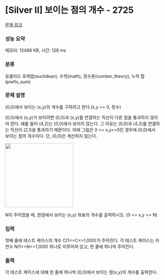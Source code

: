 # [Silver II] 보이는 점의 개수 - 2725 

[문제 링크](https://www.acmicpc.net/problem/2725) 

### 성능 요약

메모리: 12468 KB, 시간: 128 ms

### 분류

유클리드 호제법(euclidean), 수학(math), 정수론(number_theory), 누적 합(prefix_sum)

### 문제 설명

<p>
	(0,0)에서 보이는 (x,y)의 개수를 구하려고 한다.(x,y >= 0, 정수)</p>

<p>
	(0,0)에서 (x,y)가 보이려면 (0,0)과 (x,y)를 연결하는 직선이 다른 점을 통과하지 않아야 한다. 예를 들어 (4,2)는 (0,0)에서 보이지 않는다. 그 이유는 (0,0)과 (4,2)를 연결하는 직선이 (2,1)을 통과하기 때문이다. 아래 그림은 0 <= x,y<=5인 경우에 (0,0)에서 보이는 점의 개수이다. 단, (0,0)은 계산하지 않는다.</p>

<p>
	<img alt="" src="https://www.acmicpc.net/upload/images/qqwq.png" style="width: 221px; height: 208px; "></p>

<p>
	N이 주어졌을 때, 원점에서 보이는 (x,y) 좌표의 개수를 출력하시오. (0 <= x,y <= N)</p>

### 입력 

 <p>
	첫째 줄에 테스트 케이스의 개수 C(1<=C<=1,000)가 주어진다. 각 테스트 케이스는 자연수 N(1<=N<=1,000) 하나로 이루어져 있고, 한 줄에 하나씩 주어진다.</p>

### 출력 

 <p>
	각 테스트 케이스에 대해 한 줄에 하나씩 (0,0)에서 보이는 점(x,y)의 개수를 출력한다.</p>

